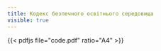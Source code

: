 ```yaml
---
title: Кодекс безпечного освітнього середовища
visible: true
---
```


{{< pdfjs file="code.pdf" ratio="A4" >}}
